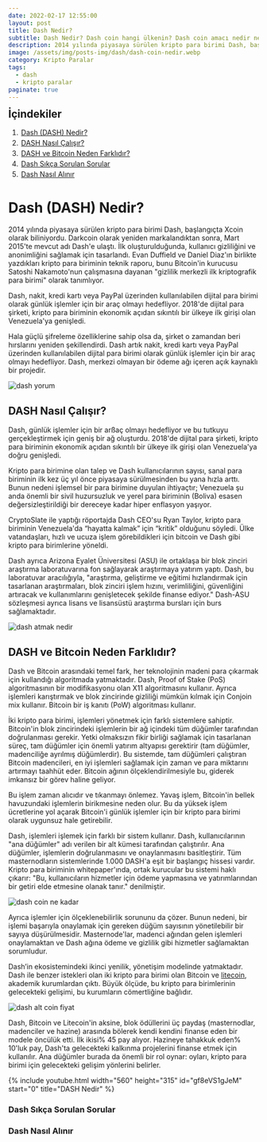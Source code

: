 ```yaml
---
date: 2022-02-17 12:55:00
layout: post
title: Dash Nedir?
subtitle: Dash Nedir? Dash coin hangi ülkenin? Dash coin amacı nedir ne kadar? Dash yorum 2022
description: 2014 yılında piyasaya sürülen kripto para birimi Dash, başlangıçta Xcoin olarak biliniyordu. Darkcoin olarak yeniden markalandıktan sonra, Mart 2015'te mevcut adı Dash'e ulaştı.
image: /assets/img/posts-img/dash/dash-coin-nedir.webp
category: Kripto Paralar
tags:
  - dash
  - kripto paralar
paginate: true
---
```

<b style="text-align:center; font-size: 150%;">İçindekiler</b>
<ol style="margin: 0;">
	<li style="padding: 2px;"><a href="#1">Dash (DASH) Nedir?</a></li>
	<li style="padding: 2px;"><a href="#2">DASH Nasıl Çalışır?</a></li>
	<li style="padding: 2px;"><a href="#3">DASH ve Bitcoin Neden Farklıdır?</a></li>
	<li style="padding: 2px;"><a href="#4">Dash Sıkça Sorulan Sorular</a></li>
	<li style="padding: 2px;"><a href="#5">Dash Nasıl Alınır</a></li>
</ol>
<h1 id="1">Dash (DASH) Nedir?</h1>


<p>
2014 yılında piyasaya sürülen kripto para birimi Dash, başlangıçta Xcoin olarak biliniyordu. Darkcoin olarak yeniden markalandıktan sonra, Mart 2015'te mevcut adı Dash'e ulaştı. İlk oluşturulduğunda, kullanıcı gizliliğini ve anonimliğini sağlamak için tasarlandı. Evan Duffield ve Daniel Diaz'ın birlikte yazdıkları kripto para biriminin teknik raporu, bunu Bitcoin'in kurucusu Satoshi Nakamoto'nun çalışmasına dayanan "gizlilik merkezli ilk kriptografik para birimi" olarak tanımlıyor.
</p>
<p>
Dash, nakit, kredi kartı veya PayPal üzerinden kullanılabilen dijital para birimi olarak günlük işlemler için bir araç olmayı hedefliyor. 2018'de dijital para şirketi, kripto para biriminin ekonomik açıdan sıkıntılı bir ülkeye ilk girişi olan Venezuela'ya genişledi.
</p>
<p>
Hala güçlü şifreleme özelliklerine sahip olsa da, şirket o zamandan beri hırslarını yeniden şekillendirdi. Dash artık nakit, kredi kartı veya PayPal üzerinden kullanılabilen dijital para birimi olarak günlük işlemler için bir araç olmayı hedefliyor. Dash, merkezi olmayan bir ödeme ağı içeren açık kaynaklı bir projedir.
</p>
<picture>
  <source media="(min-width: 650px" srcset="/assets/img/posts-img/dash/dash-almak.webp">
  <img src="/assets/img/posts-img/dash/dash-yorum.webp" alt="dash yorum" style="width:auto;">
</picture>
<h2 id="2">DASH Nasıl Çalışır?</h2>


<p>
Dash, günlük işlemler için bir arßaç olmayı hedefliyor ve bu tutkuyu gerçekleştirmek için geniş bir ağ oluşturdu. 2018'de dijital para şirketi, kripto para biriminin ekonomik açıdan sıkıntılı bir ülkeye ilk girişi olan Venezuela'ya doğru genişledi.
</p>
<p>
Kripto para birimine olan talep ve Dash kullanıcılarının sayısı, sanal para biriminin ilk kez üç yıl önce piyasaya sürülmesinden bu yana hızla arttı. Bunun nedeni işlemsel bir para birimine duyulan ihtiyaçtır; Venezuela şu anda önemli bir sivil huzursuzluk ve yerel para biriminin (Boliva) esasen değersizleştirildiği bir dereceye kadar hiper enflasyon yaşıyor.
</p>
<p>
CryptoSlate ile yaptığı röportajda Dash CEO'su Ryan Taylor, kripto para biriminin Venezuela'da “hayatta kalmak” için “kritik” olduğunu söyledi. Ülke vatandaşları, hızlı ve ucuza işlem görebildikleri için bitcoin ve Dash gibi kripto para birimlerine yöneldi.
</p>
<p>
Dash ayrıca Arizona Eyalet Üniversitesi (ASU) ile ortaklaşa bir blok zinciri araştırma laboratuvarına fon sağlayarak araştırmaya yatırım yaptı. Dash, bu laboratuvar aracılığıyla, "araştırma, geliştirme ve eğitimi hızlandırmak için tasarlanan araştırmaları, blok zinciri işlem hızını, verimliliğini, güvenliğini artıracak ve kullanımlarını genişletecek şekilde finanse ediyor." Dash-ASU sözleşmesi ayrıca lisans ve lisansüstü araştırma bursları için burs sağlamaktadır.
</p>
<picture>
  <source media="(min-width: 650px" srcset="/assets/img/posts-img/dash/dash-hangi-ülke.webp">
  <img src="/assets/img/posts-img/dash/dash-proje.webp" alt="dash atmak nedir" style="width:auto;">
</picture>
<h2 id="3">DASH ve Bitcoin Neden Farklıdır?</h2>


<p>
Dash ve Bitcoin arasındaki temel fark, her teknolojinin madeni para çıkarmak için kullandığı algoritmada yatmaktadır. Dash, Proof of Stake (PoS) algoritmasının bir modifikasyonu olan X11 algoritmasını kullanır. Ayrıca işlemleri karıştırmak ve blok zincirinde gizliliği mümkün kılmak için Conjoin mix kullanır. Bitcoin bir iş kanıtı (PoW) algoritması kullanır.
</p>
<p>
İki kripto para birimi, işlemleri yönetmek için farklı sistemlere sahiptir. Bitcoin'in blok zincirindeki işlemlerin bir ağ içindeki tüm düğümler tarafından doğrulanması gerekir. Yetki olmaksızın fikir birliği sağlamak için tasarlanan süreç, tam düğümler için önemli yatırım altyapısı gerektirir (tam düğümler, madenciliğe ayrılmış düğümlerdir). Bu sistemde, tam düğümleri çalıştıran Bitcoin madencileri, en iyi işlemleri sağlamak için zaman ve para miktarını artırmayı taahhüt eder. Bitcoin ağının ölçeklendirilmesiyle bu, giderek imkansız bir görev haline geliyor.
</p>
<p>
Bu işlem zaman alıcıdır ve tıkanmayı önlemez. Yavaş işlem, Bitcoin'in bellek havuzundaki işlemlerin birikmesine neden olur. Bu da yüksek işlem ücretlerine yol açarak Bitcoin'i günlük işlemler için bir kripto para birimi olarak uygunsuz hale getirebilir.
</p>
<p>
Dash, işlemleri işlemek için farklı bir sistem kullanır. Dash, kullanıcılarının "ana düğümler" adı verilen bir alt kümesi tarafından çalıştırılır. Ana düğümler, işlemlerin doğrulanmasını ve onaylanmasını basitleştirir. Tüm masternodların sistemlerinde 1.000 DASH'a eşit bir başlangıç ​​hissesi vardır. Kripto para biriminin whitepaper'ında, ortak kurucular bu sistemi haklı çıkarır: "Bu, kullanıcıların hizmetler için ödeme yapmasına ve yatırımlarından bir getiri elde etmesine olanak tanır." denilmiştir.
</p>
<picture>
  <source media="(min-width: 650px" srcset="/assets/img/posts-img/dash/dash-whitepaper.webp">
  <img src="/assets/img/posts-img/dash/dash-ne-zaman.webp" alt="dash coin ne kadar" style="width:auto;">
</picture>
<p>
Ayrıca işlemler için ölçeklenebilirlik sorununu da çözer. Bunun nedeni, bir işlemi başarıyla onaylamak için gereken düğüm sayısının yönetilebilir bir sayıya düşürülmesidir. Masternode'lar, madenci ağından gelen işlemleri onaylamaktan ve Dash ağına ödeme ve gizlilik gibi hizmetler sağlamaktan sorumludur.
</p>
<p>
Dash’in ekosistemindeki ikinci yenilik, yönetişim modelinde yatmaktadır. Dash ile benzer istekleri olan iki kripto para birimi olan Bitcoin ve <a href="https://kripto.istanbul/litecoin-ltc-nedir/" title="litecoin Nedir?" target="_blank">litecoin</a>, akademik kurumlardan çıktı. Büyük ölçüde, bu kripto para birimlerinin gelecekteki gelişimi, bu kurumların cömertliğine bağlıdır.
</p>
<picture>
  <source media="(min-width: 650px" srcset="/assets/img/posts-img/dash/grafik.webp">
  <img src="/assets/img/posts-img/dash/koin-al.webp" alt="dash alt coin fiyat" style="width:auto;">
</picture>
<p>
Dash, Bitcoin ve Litecoin'in aksine, blok ödüllerini üç paydaş (masternodlar, madenciler ve hazine) arasında bölerek kendi kendini finanse eden bir modele öncülük etti. İlk ikisi% 45 pay alıyor. Hazineye tahakkuk eden% 10'luk pay, Dash'ta gelecekteki kalkınma projelerini finanse etmek için kullanılır. Ana düğümler burada da önemli bir rol oynar: oyları, kripto para birimi için gelecekteki gelişim yönlerini belirler.
</p>
{% include youtube.html width="560" height="315" id="gf8eVS1gJeM" start="0" title="DASH Nedir" %}
<h3 id="4">Dash Sıkça Sorulan Sorular</h3>

<h3 id="5">Dash Nasıl Alınır</h3>
